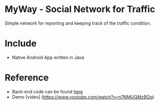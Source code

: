 MyWay - Social Network for Traffic
======================

Simple network for reporting and keeping track of the traffic condition.

# Include
* Native Android App written in Java

# Reference
* Back-end code can be found [here](https://github.com/hoavt-54/TrafficNetworkServer)
* Demo [video] (https://www.youtube.com/watch?v=n7NMUQMzBQg)

